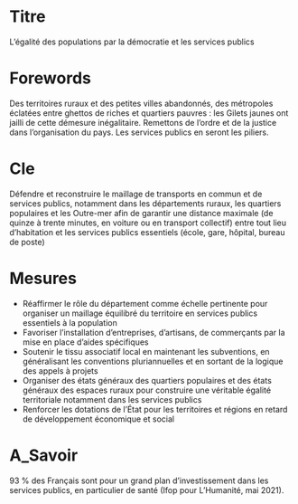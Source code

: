 # Titre

L’égalité des populations par la démocratie et les services publics

# Forewords
Des territoires ruraux et des petites villes abandonnés, des métropoles éclatées entre ghettos de riches et quartiers pauvres : les Gilets jaunes ont jailli de cette démesure inégalitaire. Remettons de l’ordre et de la justice dans l’organisation du pays. Les services publics en seront les piliers.

# Cle
Défendre et reconstruire le maillage de transports en commun et de services publics, notamment dans les départements ruraux, les quartiers populaires et les Outre-mer afin de garantir une distance maximale (de quinze à trente minutes, en voiture ou en transport collectif) entre tout lieu d’habitation et les services publics essentiels (école, gare, hôpital, bureau de poste)

# Mesures
* Réaffirmer le rôle du département comme échelle pertinente pour organiser un maillage équilibré du territoire en services publics essentiels à la population
* Favoriser l’installation d’entreprises, d’artisans, de commerçants par la mise en place d’aides spécifiques
* Soutenir le tissu associatif local en maintenant les subventions, en généralisant les conventions pluriannuelles et en sortant de la logique des appels à projets
* Organiser des états généraux des quartiers populaires et des états généraux des espaces ruraux pour construire une véritable égalité territoriale notamment dans les services publics
* Renforcer les dotations de l’État pour les territoires et régions en retard de développement économique et social

# A_Savoir
93 % des Français sont pour un grand plan d’investissement dans les services publics, en particulier de santé (Ifop pour L’Humanité, mai 2021).